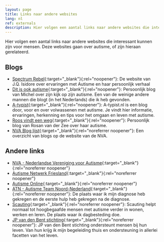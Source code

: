 ```yaml
---
layout: page
title: Links naar andere websites
lang: nl
ref: externals
description: Hier volgen een aantal links naar andere websites die interessant kunnen zijn voor mensen. Deze websites gaan over autisme, of zijn hieraan gerelateerd.
---
```

Hier volgen een aantal links naar andere websites die interessant kunnen zijn voor mensen. Deze websites gaan over autisme, of zijn hieraan gerelateerd.

## Blogs

- [Spectrum Rebel](https://spectrumrebel.com/){:target="_blank"}{:rel="noopener"}: De website van J.Q. Isidore over ervaringen met Autisme en haar persoonlijk verhaal
- [Dit is ook autisme](https://www.ditisookautisme.nl/){:target="_blank"}{:rel="noopener"}: Persoonlijk blog van Michel over zijn kijk op zijn autisme. Een van de weinige andere mannen die blogt (in het Nederlands) die ik heb gevonden.
- [A-typist](https://a-typist.nl/){:target="_blank"}{:rel="noopener"}: A-typist.nl is een blog door, voor en over volwassenen met autisme. Je vindt hier informatie, ervaringen, herkenning en tips voor het omgaan en leven met autisme.
- [Roos vindt een weg](https://zeevanderrosan.wixsite.com/roosvindteenweg){:target="_blank"}{:rel="noopener"}: Persoonlijk blog van Rosan van der Zee over haar autisme.
- [NVA Blog lijst](https://www.autisme.nl/ervaringen/blogs-over-autisme/){:target="_blank"}{:rel="noreferrer noopener"}: Een overzicht van blogs op de website van de NVA.

## Andere links

- [NVA - Nederlandse Vereniging voor Autisme](https://www.autisme.nl/){:target="_blank"}{:rel="noreferrer noopener"}
- [Autisme Netwerk Friesland](http://www.autismenetwerkfriesland.nl/){:target="_blank"}{:rel="noreferrer noopener"}
- [Autisme Online](https://www.autisme.online/){:target="_blank"}{:rel="noreferrer noopener"}
- [ATN - Autisme Team Noord-Nederland](https://www.lentis.nl/locaties/atn-drachten/){:target="_blank"}{:rel="noreferrer noopener"}: De plaats waar ik mijn diagnose heb gekregen en de eerste hulp heb gekregen na de diagnose.
- [Scauting](https://scauting.nl/){:target="_blank"}{:rel="noreferrer noopener"}: Scauting helpt normaal tot hoogbegaafde mensen met autisme verder in wonen, werken en leren. De plaats waar ik dagbesteding doe.
- [JP van den Bent stichting](https://www.jpvandenbent.nl/){:target="_blank"}{:rel="noreferrer noopener"}: JP van den Bent stichting ondersteunt mensen bij hun leven. Van hun krijg ik mijn begeleiding thuis en ondersteuning in allerlei facetten van het leven.
